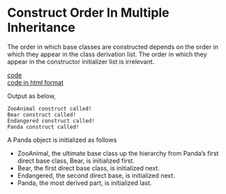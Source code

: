 # Construct Order In Multiple Inheritance
The order in which base classes are constructed depends on the order in which they
appear in the class derivation list. The order in which they appear in the constructor
initializer list is irrelevant.

[code](/code_for_post/Panda.cpp)   
<a href="/code_for_post/Panda.cpp">code in html format</a>

Output as below, 

	ZooAnimal construct called!
	Bear construct called!
	Endangered construct called!
	Panda construct called!

A Panda object is initialized as follows

*   ZooAnimal, the ultimate base class up the hierarchy from Panda’s first direct base class, Bear, is initialized first.
*   Bear, the first direct base class, is initialized next.
*   Endangered, the second direct base, is initialized next.
*   Panda, the most derived part, is initialized last.


